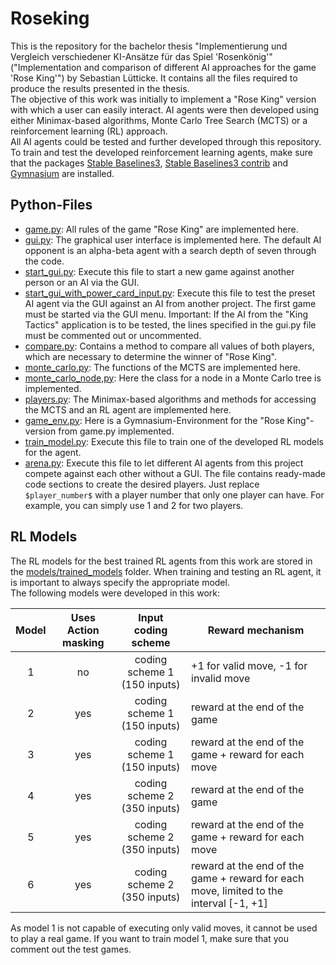 # Roseking

This is the repository for the bachelor thesis "Implementierung und Vergleich verschiedener KI-Ansätze für das Spiel 'Rosenkönig'" ("Implementation and comparison of different AI approaches for the game 'Rose King'") by Sebastian Lütticke. It contains all the files required to produce the results presented in the thesis.  
The objective of this work was initially to implement a "Rose King" version with which a user can easily interact. AI agents were then developed using either Minimax-based algorithms, Monte Carlo Tree Search (MCTS) or a reinforcement learning (RL) approach.  
All AI agents could be tested and further developed through this repository.  
To train and test the developed reinforcement learning agents, make sure that the packages [Stable Baselines3](https://pypi.org/project/stable-baselines3/), [Stable Baselines3 contrib](https://sb3-contrib.readthedocs.io/en/master/guide/install.html) and [Gymnasium](https://pypi.org/project/gymnasium/) are installed.

## Python-Files
- [game.py](game.py): All rules of the game "Rose King" are implemented here.
- [gui.py](gui.py): The graphical user interface is implemented here. The default AI opponent is an alpha-beta agent with a search depth of seven through the code.
- [start_gui.py](start_gui.py): Execute this file to start a new game against another person or an AI via the GUI.
- [start_gui_with_power_card_input.py](start_gui_with_power_card_input.py): Execute this file to test the preset AI agent via the GUI against an AI from another project. The first game must be started via the GUI menu. Important: If the AI from the "King Tactics" application is to be tested, the lines specified in the gui.py file must be commented out or uncommented.
- [compare.py](compare.py): Contains a method to compare all values of both players, which are necessary to determine the winner of "Rose King".
- [monte_carlo.py](monte_carlo.py): The functions of the MCTS are implemented here.
- [monte_carlo_node,py](monte_carlo_node.py): Here the class for a node in a Monte Carlo tree is implemented.
- [players.py](players.py): The Minimax-based algorithms and methods for accessing the MCTS and an RL agent are implemented here.
- [game_env.py](game_env.py): Here is a Gymnasium-Environment for the "Rose King"-version from game.py implemented.
- [train_model.py](train_model.py): Execute this file to train one of the developed RL models for the agent.
- [arena.py](arena.py): Execute this file to let different AI agents from this project compete against each other without a GUI. The file contains ready-made code sections to create the desired players. Just replace `$player_number$` with a player number that only one player can have. For example, you can simply use 1 and 2 for two players.

## RL Models
The RL models for the best trained RL agents from this work are stored in the [models/trained_models](models/trained_models) folder. When training and testing an RL agent, it is important to always specify the appropriate model.  
The following models were developed in this work:

| Model | Uses Action masking |      Input coding scheme     |                                     Reward mechanism                                     |  
| :---: | :-----------------: | :--------------------------: | ---------------------------------------------------------------------------------------- |  
|   1   |         no          | coding scheme 1 (150 inputs) | +1 for valid move, -1 for invalid move                                                   |  
|   2   |         yes         | coding scheme 1 (150 inputs) | reward at the end of the game                                                            |  
|   3   |         yes         | coding scheme 1 (150 inputs) | reward at the end of the game + reward for each move                                     |  
|   4   |         yes         | coding scheme 2 (350 inputs) | reward at the end of the game                                                            |  
|   5   |         yes         | coding scheme 2 (350 inputs) | reward at the end of the game + reward for each move                                     |  
|   6   |         yes         | coding scheme 2 (350 inputs) | reward at the end of the game + reward for each move, limited to the interval \[-1, +1\] |

As model 1 is not capable of executing only valid moves, it cannot be used to play a real game. If you want to train model 1, make sure that you comment out the test games.
